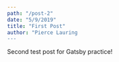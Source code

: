 ```yaml
---
path: "/post-2"
date: "5/9/2019"
title: "First Post"
author: "Pierce Lauring
---
```


Second test post for Gatsby practice!
